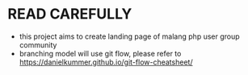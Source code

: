 # READ CAREFULLY

- this project aims to create landing page of malang php user group community
- branching model will use git flow, please refer to https://danielkummer.github.io/git-flow-cheatsheet/
